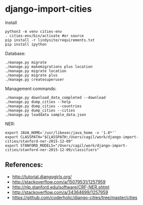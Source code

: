 # django-import-cities

Install

    python3 -m venv cities-env
    . cities-env/bin/activate #or source
    pip install -r lindysite/requirements.txt
    pip install ipython


Database:

    ./manage.py migrate
    ./manage.py makemigrations plus location
    ./manage.py migrate location
    ./manage.py migrate plus
    ./manage.py createsuperuser
    
Management commands:

    ./manage.py download_data_completed --download
    ./manage.py dump_cities --help
    ./manage.py dump_cities --countries
    ./manage.py dump_cities --cities
    ./manage.py loaddata sample_data.json


NER:

    export JAVA_HOME=`/usr/libexec/java_home -v '1.8*'`
    export CLASSPATH="$CLASSPATH:/Users/cagil/work/django-import-cities/stanford-ner-2015-12-09"
    export STANFORD_MODELS="/Users/cagil/work/django-import-cities/stanford-ner-2015-12-09/classifiers"


## References:
* http://tutorial.djangogirls.org/
* http://stackoverflow.com/a/15079531/1257959
* http://nlp.stanford.edu/software/CRF-NER.shtml
* http://stackoverflow.com/a/34364699/1257959
* https://github.com/coderholic/django-cities/tree/master/cities
